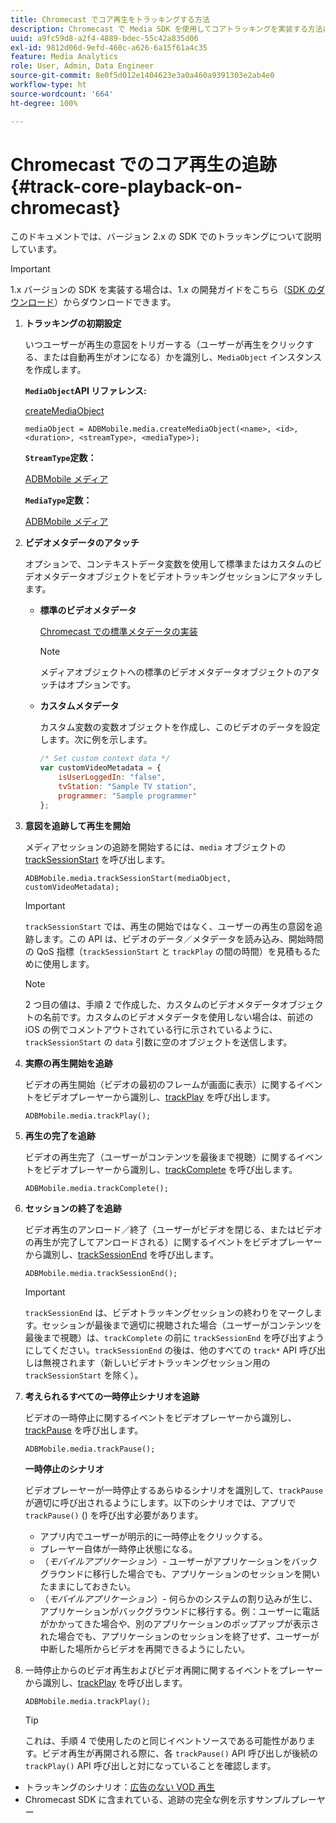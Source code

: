 ```yaml
---
title: Chromecast でコア再生をトラッキングする方法
description: Chromecast で Media SDK を使用してコアトラッキングを実装する方法について説明します。
uuid: a9fc59d8-a2f4-4889-bdec-55c42a835d06
exl-id: 9812d06d-9efd-460c-a626-6a15f61a4c35
feature: Media Analytics
role: User, Admin, Data Engineer
source-git-commit: 8e0f5d012e1404623e3a0a460a9391303e2ab4e0
workflow-type: ht
source-wordcount: '664'
ht-degree: 100%

---
```


# Chromecast でのコア再生の追跡{#track-core-playback-on-chromecast}

このドキュメントでは、バージョン 2.x の SDK でのトラッキングについて説明しています。

>[!IMPORTANT]
>
>1.x バージョンの SDK を実装する場合は、1.x の開発ガイドをこちら（[SDK のダウンロード](/help/sdk-implement/download-sdks.md)）からダウンロードできます。

1. **トラッキングの初期設定**

   いつユーザーが再生の意図をトリガーする（ユーザーが再生をクリックする、または自動再生がオンになる）かを識別し、`MediaObject` インスタンスを作成します。

   **`MediaObject`API リファレンス:**

   [createMediaObject](https://adobe-marketing-cloud.github.io/media-sdks/reference/chromecast/ADBMobile.media.html#.createMediaObject)

   ```
   mediaObject = ADBMobile.media.createMediaObject(<name>, <id>, <duration>, <streamType>, <mediaType>);
   ```

   **`StreamType`定数：**

   [ADBMobile メディア](https://adobe-marketing-cloud.github.io/media-sdks/reference/chromecast/ADBMobile.media.html#.StreamType)

   **`MediaType`定数：**

   [ADBMobile メディア](https://adobe-marketing-cloud.github.io/media-sdks/reference/chromecast/ADBMobile.media.html#.MediaType)

1. **ビデオメタデータのアタッチ**

   オプションで、コンテキストデータ変数を使用して標準またはカスタムのビデオメタデータオブジェクトをビデオトラッキングセッションにアタッチします。

   * **標準のビデオメタデータ**

      [Chromecast での標準メタデータの実装](/help/sdk-implement/track-av-playback/impl-std-metadata/impl-std-metadata-chromecast.md)

      >[!NOTE]
      >
      >メディアオブジェクトへの標準のビデオメタデータオブジェクトのアタッチはオプションです。

   * **カスタムメタデータ**

      カスタム変数の変数オブジェクトを作成し、このビデオのデータを設定します。次に例を示します。

      ```js
      /* Set custom context data */
      var customVideoMetadata = {
          isUserLoggedIn: "false",
          tvStation: "Sample TV station",
          programmer: "Sample programmer"
      };
      ```

1. **意図を追跡して再生を開始**

   メディアセッションの追跡を開始するには、`media` オブジェクトの [trackSessionStart](https://adobe-marketing-cloud.github.io/media-sdks/reference/chromecast/ADBMobile.media.html#.trackSessionStart) を呼び出します。

   ```
   ADBMobile.media.trackSessionStart(mediaObject, customVideoMetadata);
   ```

   >[!IMPORTANT]
   >
   >`trackSessionStart` では、再生の開始ではなく、ユーザーの再生の意図を追跡します。この API は、ビデオのデータ／メタデータを読み込み、開始時間の QoS 指標（`trackSessionStart` と `trackPlay` の間の時間）を見積もるために使用します。

   >[!NOTE]
   >
   >2 つ目の値は、手順 2 で作成した、カスタムのビデオメタデータオブジェクトの名前です。カスタムのビデオメタデータを使用しない場合は、前述の iOS の例でコメントアウトされている行に示されているように、`trackSessionStart` の `data` 引数に空のオブジェクトを送信します。

1. **実際の再生開始を追跡**

   ビデオの再生開始（ビデオの最初のフレームが画面に表示）に関するイベントをビデオプレーヤーから識別し、[trackPlay](https://adobe-marketing-cloud.github.io/media-sdks/reference/chromecast/ADBMobile.media.html#.trackPlay) を呼び出します。

   ```
   ADBMobile.media.trackPlay();
   ```

1. **再生の完了を追跡**

   ビデオの再生完了（ユーザーがコンテンツを最後まで視聴）に関するイベントをビデオプレーヤーから識別し、[trackComplete](https://adobe-marketing-cloud.github.io/media-sdks/reference/chromecast/ADBMobile.media.html#.trackComplete) を呼び出します。

   ```
   ADBMobile.media.trackComplete();
   ```

1. **セッションの終了を追跡**

   ビデオ再生のアンロード／終了（ユーザーがビデオを閉じる、またはビデオの再生が完了してアンロードされる）に関するイベントをビデオプレーヤーから識別し、[trackSessionEnd](https://adobe-marketing-cloud.github.io/media-sdks/reference/chromecast/ADBMobile.media.html#.trackSessionEnd) を呼び出します。

   ```
   ADBMobile.media.trackSessionEnd();
   ```

   >[!IMPORTANT]
   >
   >`trackSessionEnd` は、ビデオトラッキングセッションの終わりをマークします。セッションが最後まで適切に視聴された場合（ユーザーがコンテンツを最後まで視聴）は、`trackComplete` の前に `trackSessionEnd` を呼び出すようにしてください。`trackSessionEnd` の後は、他のすべての `track*` API 呼び出しは無視されます（新しいビデオトラッキングセッション用の `trackSessionStart` を除く）。

1. **考えられるすべての一時停止シナリオを追跡**

   ビデオの一時停止に関するイベントをビデオプレーヤーから識別し、[trackPause](https://adobe-marketing-cloud.github.io/media-sdks/reference/chromecast/ADBMobile.media.html#.trackPause) を呼び出します。

   ```
   ADBMobile.media.trackPause();
   ```

   **一時停止のシナリオ**

   ビデオプレーヤーが一時停止するあらゆるシナリオを識別して、`trackPause` が適切に呼び出されるようにします。以下のシナリオでは、アプリで `trackPause()` () を呼び出す必要があります。

   * アプリ内でユーザーが明示的に一時停止をクリックする。
   * プレーヤー自体が一時停止状態になる。
   * （*モバイルアプリケーション*）- ユーザーがアプリケーションをバックグラウンドに移行した場合でも、アプリケーションのセッションを開いたままにしておきたい。
   * （*モバイルアプリケーション*）- 何らかのシステムの割り込みが生じ、アプリケーションがバックグラウンドに移行する。例：ユーザーに電話がかかってきた場合や、別のアプリケーションのポップアップが表示された場合でも、アプリケーションのセッションを終了せず、ユーザーが中断した場所からビデオを再開できるようにしたい。

1. 一時停止からのビデオ再生およびビデオ再開に関するイベントをプレーヤーから識別し、[trackPlay](https://adobe-marketing-cloud.github.io/media-sdks/reference/chromecast/ADBMobile.media.html#.trackComplete) を呼び出します。

   ```
   ADBMobile.media.trackPlay();
   ```

   >[!TIP]
   >
   >これは、手順 4 で使用したのと同じイベントソースである可能性があります。ビデオ再生が再開される際に、各 `trackPause()` API 呼び出しが後続の `trackPlay()` API 呼び出しと対になっていることを確認します。

* トラッキングのシナリオ：[広告のない VOD 再生](/help/sdk-implement/tracking-scenarios/vod-no-intrs-details.md)
* Chromecast SDK に含まれている、追跡の完全な例を示すサンプルプレーヤー
